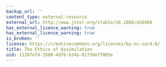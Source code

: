 ```yaml
---
backup_url: ''
content_type: external-resource
external_url: http://www.jstor.org/stable/10.1086/428460
has_external_licence_warning: true
has_external_license_warning: true
is_broken: ''
license: https://creativecommons.org/licenses/by-nc-sa/4.0/
title: The Ethics of Assimilation
uid: 11207ef4-3580-4d76-b34a-6173de77865e
---
```

